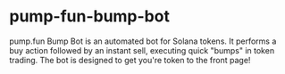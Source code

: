 # pump-fun-bump-bot
pump.fun Bump Bot is an automated bot for Solana tokens. It performs a buy action followed by an instant sell, executing quick "bumps" in token trading. The bot is designed to get you're token to the front page!
